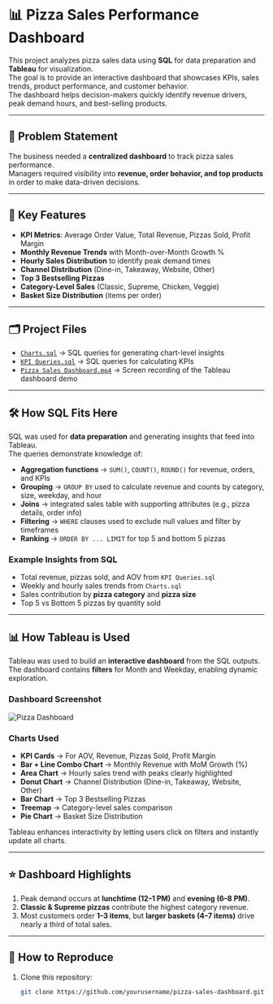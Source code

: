 # 📊 Pizza Sales Performance Dashboard  

This project analyzes pizza sales data using **SQL** for data preparation and **Tableau** for visualization.  
The goal is to provide an interactive dashboard that showcases KPIs, sales trends, product performance, and customer behavior.  
The dashboard helps decision-makers quickly identify revenue drivers, peak demand hours, and best-selling products.  

---

## 🚩 Problem Statement  
The business needed a **centralized dashboard** to track pizza sales performance.  
Managers required visibility into **revenue, order behavior, and top products** in order to make data-driven decisions.  

---

## 🔑 Key Features  

- **KPI Metrics**: Average Order Value, Total Revenue, Pizzas Sold, Profit Margin  
- **Monthly Revenue Trends** with Month-over-Month Growth %  
- **Hourly Sales Distribution** to identify peak demand times  
- **Channel Distribution** (Dine-in, Takeaway, Website, Other)  
- **Top 3 Bestselling Pizzas**  
- **Category-Level Sales** (Classic, Supreme, Chicken, Veggie)  
- **Basket Size Distribution** (items per order)  

---

## 🗂️ Project Files  

- [`Charts.sql`](./Charts.sql) → SQL queries for generating chart-level insights  
- [`KPI Queries.sql`](./KPI%20Queries.sql) → SQL queries for calculating KPIs  
- [`Pizza Sales Dashboard.mp4`](./Pizza%20Sales%20Dashboard.mp4) → Screen recording of the Tableau dashboard demo  

---

## 🛠️ How SQL Fits Here  

SQL was used for **data preparation** and generating insights that feed into Tableau.  
The queries demonstrate knowledge of:  

- **Aggregation functions** → `SUM()`, `COUNT()`, `ROUND()` for revenue, orders, and KPIs  
- **Grouping** → `GROUP BY` used to calculate revenue and counts by category, size, weekday, and hour  
- **Joins** → integrated sales table with supporting attributes (e.g., pizza details, order info)  
- **Filtering** → `WHERE` clauses used to exclude null values and filter by timeframes  
- **Ranking** → `ORDER BY ... LIMIT` for top 5 and bottom 5 pizzas  

### Example Insights from SQL  
- Total revenue, pizzas sold, and AOV from `KPI Queries.sql`  
- Weekly and hourly sales trends from `Charts.sql`  
- Sales contribution by **pizza category** and **pizza size**  
- Top 5 vs Bottom 5 pizzas by quantity sold  

---

## 📊 How Tableau is Used  

Tableau was used to build an **interactive dashboard** from the SQL outputs.  
The dashboard contains **filters** for Month and Weekday, enabling dynamic exploration.  

### Dashboard Screenshot  
![Pizza Dashboard](./9bbe5853-20f0-4ebb-b53b-460985fdd517.png)  

### Charts Used  
- **KPI Cards** → For AOV, Revenue, Pizzas Sold, Profit Margin  
- **Bar + Line Combo Chart** → Monthly Revenue with MoM Growth (%)  
- **Area Chart** → Hourly sales trend with peaks clearly highlighted  
- **Donut Chart** → Channel Distribution (Dine-in, Takeaway, Website, Other)  
- **Bar Chart** → Top 3 Bestselling Pizzas  
- **Treemap** → Category-level sales comparison  
- **Pie Chart** → Basket Size Distribution  

Tableau enhances interactivity by letting users click on filters and instantly update all charts.  

---

## ⭐ Dashboard Highlights  

1. Peak demand occurs at **lunchtime (12–1 PM)** and **evening (6–8 PM)**.  
2. **Classic & Supreme pizzas** contribute the highest category revenue.  
3. Most customers order **1–3 items**, but **larger baskets (4–7 items)** drive nearly a third of total sales.  

---

## 🚀 How to Reproduce  

1. Clone this repository:  
   ```bash
   git clone https://github.com/yourusername/pizza-sales-dashboard.git
